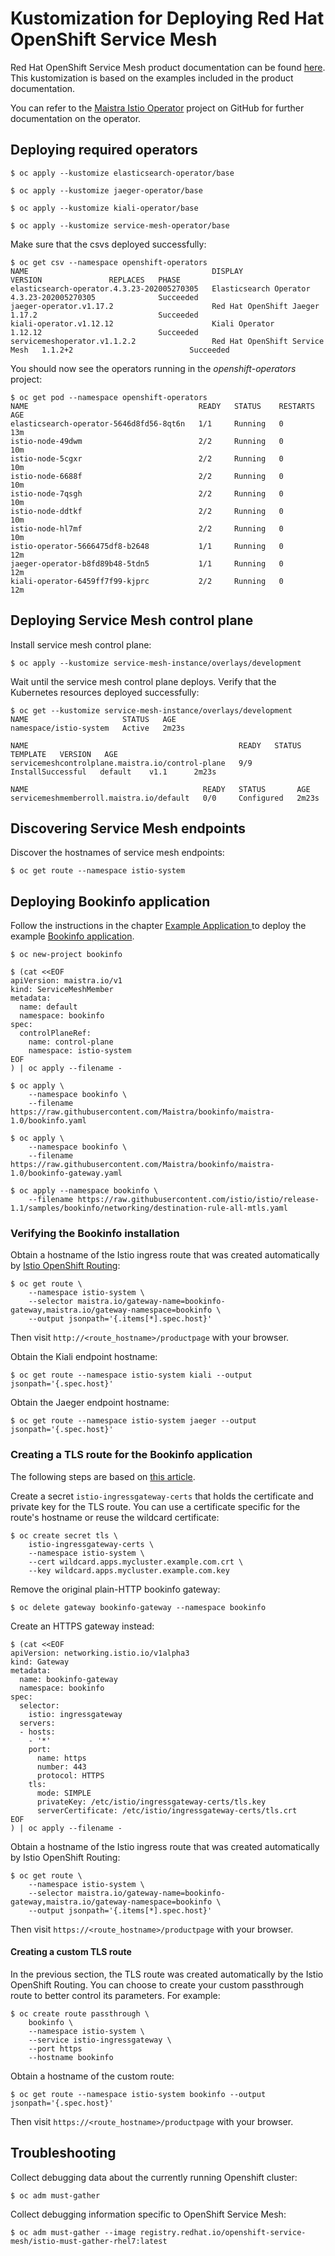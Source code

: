 # Kustomization for Deploying Red Hat OpenShift Service Mesh

Red Hat OpenShift Service Mesh product documentation can be found [here](https://access.redhat.com/documentation/en-us/openshift_container_platform/4.3/html/service_mesh/index). This kustomization is based on the examples included in the product documentation.

You can refer to the [Maistra Istio Operator](https://github.com/Maistra/istio-operator) project on GitHub for further documentation on the operator.

## Deploying required operators

```
$ oc apply --kustomize elasticsearch-operator/base
```

```
$ oc apply --kustomize jaeger-operator/base
```

```
$ oc apply --kustomize kiali-operator/base
```

```
$ oc apply --kustomize service-mesh-operator/base
```

Make sure that the csvs deployed successfully:

```
$ oc get csv --namespace openshift-operators
NAME                                         DISPLAY                          VERSION               REPLACES   PHASE
elasticsearch-operator.4.3.23-202005270305   Elasticsearch Operator           4.3.23-202005270305              Succeeded
jaeger-operator.v1.17.2                      Red Hat OpenShift Jaeger         1.17.2                           Succeeded
kiali-operator.v1.12.12                      Kiali Operator                   1.12.12                          Succeeded
servicemeshoperator.v1.1.2.2                 Red Hat OpenShift Service Mesh   1.1.2+2                          Succeeded
```

You should now see the operators running in the *openshift-operators* project:

```
$ oc get pod --namespace openshift-operators
NAME                                      READY   STATUS    RESTARTS   AGE
elasticsearch-operator-5646d8fd56-8qt6n   1/1     Running   0          13m
istio-node-49dwm                          2/2     Running   0          10m
istio-node-5cgxr                          2/2     Running   0          10m
istio-node-6688f                          2/2     Running   0          10m
istio-node-7qsgh                          2/2     Running   0          10m
istio-node-ddtkf                          2/2     Running   0          10m
istio-node-hl7mf                          2/2     Running   0          10m
istio-operator-5666475df8-b2648           1/1     Running   0          12m
jaeger-operator-b8fd89b48-5tdn5           1/1     Running   0          12m
kiali-operator-6459ff7f99-kjprc           2/2     Running   0          12m
```

## Deploying Service Mesh control plane

Install service mesh control plane:

```
$ oc apply --kustomize service-mesh-instance/overlays/development
```

Wait until the service mesh control plane deploys. Verify that the Kubernetes resources deployed successfully:

```
$ oc get --kustomize service-mesh-instance/overlays/development
NAME                     STATUS   AGE
namespace/istio-system   Active   2m23s

NAME                                               READY   STATUS              TEMPLATE   VERSION   AGE
servicemeshcontrolplane.maistra.io/control-plane   9/9     InstallSuccessful   default    v1.1      2m23s

NAME                                       READY   STATUS       AGE
servicemeshmemberroll.maistra.io/default   0/0     Configured   2m23s
```

## Discovering Service Mesh endpoints

Discover the hostnames of service mesh endpoints:

```
$ oc get route --namespace istio-system
```

## Deploying Bookinfo application

Follow the instructions in the chapter [Example Application ](https://docs.openshift.com/container-platform/4.3/service_mesh/service_mesh_day_two/ossm-example-bookinfo.html) to deploy the example [Bookinfo application](https://istio.io/docs/examples/bookinfo/).

```
$ oc new-project bookinfo
```

```
$ (cat <<EOF
apiVersion: maistra.io/v1
kind: ServiceMeshMember
metadata:
  name: default
  namespace: bookinfo
spec:
  controlPlaneRef:
    name: control-plane
    namespace: istio-system
EOF
) | oc apply --filename -
```

```
$ oc apply \
    --namespace bookinfo \
    --filename https://raw.githubusercontent.com/Maistra/bookinfo/maistra-1.0/bookinfo.yaml
```

```
$ oc apply \
    --namespace bookinfo \
    --filename https://raw.githubusercontent.com/Maistra/bookinfo/maistra-1.0/bookinfo-gateway.yaml
```

```
$ oc apply --namespace bookinfo \
    --filename https://raw.githubusercontent.com/istio/istio/release-1.1/samples/bookinfo/networking/destination-rule-all-mtls.yaml
```

### Verifying the Bookinfo installation

Obtain a hostname of the Istio ingress route that was created automatically by [Istio OpenShift Routing](https://docs.openshift.com/container-platform/4.4/service_mesh/service_mesh_day_two/ossm-auto-route.html):

```
$ oc get route \
    --namespace istio-system \
    --selector maistra.io/gateway-name=bookinfo-gateway,maistra.io/gateway-namespace=bookinfo \
    --output jsonpath='{.items[*].spec.host}'
```

Then visit `http://<route_hostname>/productpage` with your browser.

Obtain the Kiali endpoint hostname:

```
$ oc get route --namespace istio-system kiali --output jsonpath='{.spec.host}'
```

Obtain the Jaeger endpoint hostname:

```
$ oc get route --namespace istio-system jaeger --output jsonpath='{.spec.host}'
```

### Creating a TLS route for the Bookinfo application

The following steps are based on [this article](https://access.redhat.com/solutions/4818911).

Create a secret `istio-ingressgateway-certs` that holds the certificate and private key for the TLS route. You can use a certificate specific for the route's hostname or reuse the wildcard certificate:

```
$ oc create secret tls \
    istio-ingressgateway-certs \
    --namespace istio-system \
    --cert wildcard.apps.mycluster.example.com.crt \
    --key wildcard.apps.mycluster.example.com.key
```

Remove the original plain-HTTP bookinfo gateway:

```
$ oc delete gateway bookinfo-gateway --namespace bookinfo
```

Create an HTTPS gateway instead:

```
$ (cat <<EOF
apiVersion: networking.istio.io/v1alpha3
kind: Gateway
metadata:
  name: bookinfo-gateway
  namespace: bookinfo
spec:
  selector:
    istio: ingressgateway
  servers:
  - hosts:
    - '*'
    port:
      name: https
      number: 443
      protocol: HTTPS
    tls:
      mode: SIMPLE
      privateKey: /etc/istio/ingressgateway-certs/tls.key
      serverCertificate: /etc/istio/ingressgateway-certs/tls.crt
EOF
) | oc apply --filename -
```

Obtain a hostname of the Istio ingress route that was created automatically by Istio OpenShift Routing:

```
$ oc get route \
    --namespace istio-system \
    --selector maistra.io/gateway-name=bookinfo-gateway,maistra.io/gateway-namespace=bookinfo \
    --output jsonpath='{.items[*].spec.host}'
```

Then visit `https://<route_hostname>/productpage` with your browser.

#### Creating a custom TLS route

In the previous section, the TLS route was created automatically by the Istio OpenShift Routing. You can choose to create your custom passthrough route to better control its parameters. For example:

```
$ oc create route passthrough \
    bookinfo \
    --namespace istio-system \
    --service istio-ingressgateway \
    --port https
    --hostname bookinfo
```

Obtain a hostname of the custom route:

```
$ oc get route --namespace istio-system bookinfo --output jsonpath='{.spec.host}'
```

Then visit `https://<route_hostname>/productpage` with your browser.

## Troubleshooting

Collect debugging data about the currently running Openshift cluster:

```
$ oc adm must-gather
```

Collect debugging information specific to OpenShift Service Mesh:

```
$ oc adm must-gather --image registry.redhat.io/openshift-service-mesh/istio-must-gather-rhel7:latest
```
